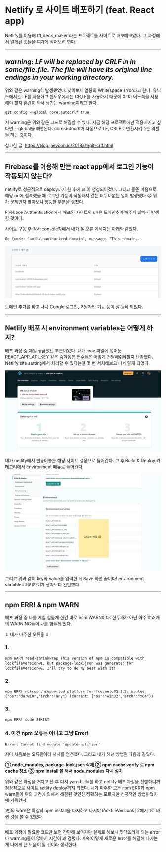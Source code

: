 # Netlify 로 사이트 배포하기 (feat. React app)

Netlify를 이용해 tft_deck_maker 라는 프로젝트를 사이트로 배포해보았다. 그 과정에서 알게된 것들을 여기에 적어보려 한다.

---

## _warning: LF will be replaced by CRLF in in some/file.file. The file will have its original line endings in your working directory._

위와 같은 warning이 발생했었다. 찾아보니 일종의 Whitespace error라고 한다. 유닉스에서는 LF를 사용하고 윈도우에서는 CR,LF를 사용하기 때문에 Git이 어느쪽을 사용해야 할지 혼란이 와서 생기는 warning이라고 한다.

```
git config --global core.autocrlf true
```

저 warning은 위와 같은 코드로 해결할 수 있다. 지금 해당 프로젝트에만 적용시키고 싶다면 --global을 빼면된다. core.autocrlf가 자동으로 LF, CRLF로 변환시켜주는 역할을 하는 것이다.

참고한 글: <https://blog.jaeyoon.io/2018/01/git-crlf.html>

---

## Firebase를 이용해 만든 react app에서 로그인 기능이 작동되지 않는다?

netlify로 성공적으로 deploy까지 한 후에 url이 생성되어졌다. 그리고 들뜬 마음으로 해당 url에 접속했을 때 로그인 기능이 작동하지 않는 터무니없는 일이 발생했다 😫 뭐가 문제인지 찾아보니 엉뚱한 부분을 놓쳤다.

Firebase Authentication에서 배포된 사이트의 url을 도메인추가 해주지 않아서 발생한 것이다.

사이트 구동 후 검사 console창에서 내가 본 오류 메세지는 아래와 같았다.

```
Go {code: "auth/unauthorized-domain", message: "This domain...
```

![참고사진](../img/firebase_authentication.PNG)

도메인 추가를 하고 나니 Google 로그인, 회원가입 기능 등이 잘 동작 되었다.

---

## Netlify 배포 시 environment variables는 어떻게 하지?

배포 과정 중 제일 궁금했던 부분이었다. 내가 .env 파일에 넣어둔 REACT_APP_API_KEY 같은 숨겨놓은 변수들은 어떻게 전달해줘야할지 난감했다. Netlify site setting에서 처리할 수 있다는걸 몇 번 서치해보고 나서 알게 되었다.

![참고사진](../img/netlify_1.PNG)

내가 netlify에서 만들어놓은 해당 사이트 설정으로 들어간다. 그 후 Build & Deploy 카테고리에서 Environment 메뉴로 들어간다.

![참고사진](../img/netlify_2.png)

그리고 위와 같이 key와 value를 입력한 뒤 Save 하면 끝이다!
environment variables 처리하기가 생각보다 간단했다.

---

## npm ERR! & npm WARN

배포 과정 중 나를 제일 힘들게 한건 바로 npm WARN이다. 한두개가 아닌 아주 여러개의 WARNING들이 나를 힘들게 했다.

⇓ 내가 마주친 오류들 ⇓

### 1.

```
npm WARN read-shrinkwrap This version of npm is compatible with lockfileVersion@1, but package-lock.json was generated for lockfileVersion@2. I'll try to do my best with it!
```

### 2.

```
npm ERR! notsup Unsupported platform for fsevents@2.3.2: wanted {"os":"darwin","arch":"any"} (current: {"os":"win32","arch":"x64"})
```

### 3.

```
npm ERR! code EEXIST
```

### 4. 이건 npm 오류는 아니고 그냥 Error!

```
Error: Cannot find module 'update-notifier'
```

죄다 처음보는 오류들이라 서치를 엄청했다. 그리고 내가 해낸 방법은 다음과 같았다.

**① node_modules, package-lock.json 삭제**
**② npm cache verify 로 npm cache 청소**
**③ npm install 을 해서 node_modules 다시 설치**

위와 같은 과정을 거치고 난 후 다시 yarn build를 하고 netlify 배포 과정을 진행하니까 정상적으로 사이트 netlify deploy까지 되었다.
내가 마주한 모든 npm ERR과 npm warn들이 위의 과정에 의해서 해결된 것인진 정확히는 모르지만 성공적인 방법이었기에 기록한다.

1번의 warn은 확실히 npm install을 다시하고 나서야 lockfileVersion이 2에서 1로 바뀐 것을 볼 수 있었다.

---

배포 과정에 필요한 코드만 보면 간단해 보이지만 실제로 해보니 맞닥뜨리게 되는 error 나 warning들이 많아서 시간이 꽤 걸렸다. 계속 이렇게 새로운 error를 해결해 나가는게 나에게 큰 도움이 될 것이라 생각한다.
